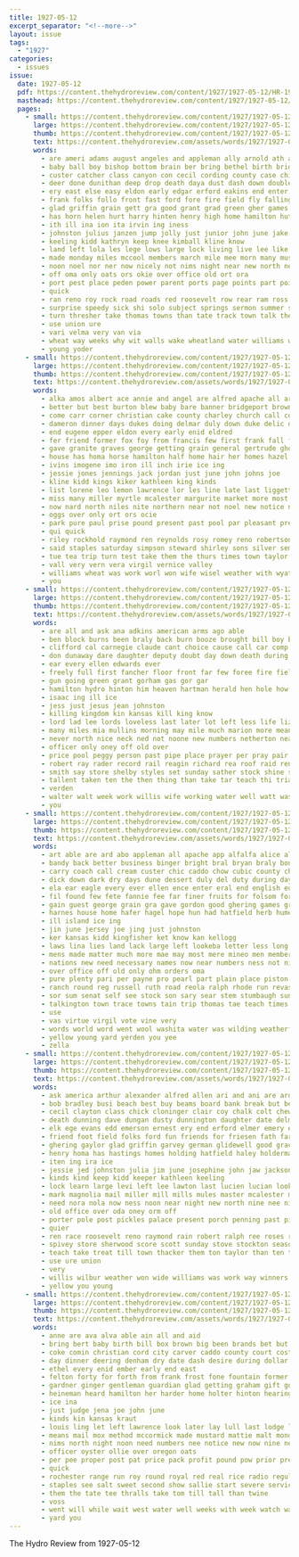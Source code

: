 ```yaml
---
title: 1927-05-12
excerpt_separator: "<!--more-->"
layout: issue
tags:
  - "1927"
categories:
  - issues
issue:
  date: 1927-05-12
  pdf: https://content.thehydroreview.com/content/1927/1927-05-12/HR-1927-05-12.pdf
  masthead: https://content.thehydroreview.com/content/1927/1927-05-12/masthead/HR-1927-05-12.jpg
  pages:
    - small: https://content.thehydroreview.com/content/1927/1927-05-12/small/HR-1927-05-12-01.jpg
      large: https://content.thehydroreview.com/content/1927/1927-05-12/large/HR-1927-05-12-01.jpg
      thumb: https://content.thehydroreview.com/content/1927/1927-05-12/thumbnails/HR-1927-05-12-01.jpg
      text: https://content.thehydroreview.com/assets/words/1927/1927-05-12/HR-1927-05-12-01.txt
      words:
        - are ameri adams august angeles and appleman ally arnold ath anna ard art all alva acres army agri
        - baby ball boy bishop bottom brain ber bring bethel birth bridges ben brewers bac bryan begin bros but best bound barn bak boys burst brought baker bank big bord born business ban bridge board back bird busi body brother beer blue burns bines bill both been baldwin bond
        - custer catcher class canyon con cecil cording county case chief cross college corner carri can company church charles chas course col cor change cutting clyde chamber comes close cause cody came cas credit clinton come creek caddo clarence car christian city
        - deer done dunithan deep drop death daya dust dash down double dies doe dear doing deal duty dan day
        - ery east else easy eldon early edgar erford eakins end enter every evelyn
        - frank folks follo front fast ford fore fire field fly falling felton frances friday forget first fever fender fall fortune for far fort fun farm fron friends fred few from
        - glad griffin grain gett gra good grant grad green gher games given gram grew govern gave greeson
        - has horn helen hurt harry hinten henry high home hamilton hut held hight hed harvester henke howard hens hot hesser hardware hamper holding husband hon harold her had hinton him hafer hydro half
        - ith ill ina ion ita irvin ing iness
        - johnston julius janzen jump jolly just junior john june jake joe
        - keeling kidd kathryn keep knee kimball kline know
        - land left lola les lege lows large lock living live lee like ler light lanning lora learn los life latin len lydia last lan lum lose larger law laws lat lue little laughbaum lom logan
        - made monday miles mccool members march mile mee morn many music mary marriage more murphy maynard munn morning men main miller may much miss mattar
        - noon noel nor ner now nicely not nims night near new north news
        - off oma only oats ors okie over office old ort ora
        - port pest place peden power parent ports page points part point pay prayer president park peggy pot pies pie pastor pos people per pro
        - quick
        - ran reno roy rock road roads red roosevelt row rear ram ross rise rushing running ridenour roses read reading rain ralph rey rains rom reach ren render rost reason
        - surprise speedy sick shi solo subject springs sermon summer scott sunday sup sible sum sun sale saturday san sund street school student store schoo sar staple salary steward sherman sand shoe sill supper said stockton sisson start swartzendruber strange struck ser streets setting such standard still stork storms second she shaw show song south spanish set say smaller small seems schlabach stock storm shall state son staples see side surpris
        - turn thresher take thomas towns than tate track town talk the trust them team taylor taken thing times talent too
        - use union ure
        - vari velma very van via
        - wheat way weeks why wit walls wake wheatland water williams wee with wine warn west week worst western well winners weather word walk work will wil wings wish was while wife went wilson weatherford want
        - young yoder
    - small: https://content.thehydroreview.com/content/1927/1927-05-12/small/HR-1927-05-12-02.jpg
      large: https://content.thehydroreview.com/content/1927/1927-05-12/large/HR-1927-05-12-02.jpg
      thumb: https://content.thehydroreview.com/content/1927/1927-05-12/thumbnails/HR-1927-05-12-02.jpg
      text: https://content.thehydroreview.com/assets/words/1927/1927-05-12/HR-1927-05-12-02.txt
      words:
        - alka amos albert ace annie and angel are alfred apache all ard asley arthur austin
        - better but best burton blew baby bare banner bridgeport brown been born big ben blood bey back bartgis boy benge bales bert bryan beach bill brother butler belle blough boys billy bein birth bonds black
        - come carr corner christian cake county charley church call cox caddo claud coffee car clifford creek cedar cousin city child cobb constant cotton couch crissman cleveland collier colony chas criss cordell company carnegie came clinton corn con carver claude can chi
        - dameron dinner days dukes doing delmar duly down duke delic dandy delay del daughter don dooley deer denison daughters diamond delbert dan deal dog day
        - end eugene epper eldon every early enid eldred
        - fer friend former fox foy from francis few first frank fall forget face flyer for fury friday fern fry fine ford fannie
        - gave granite graves george getting grain general gertrude ghost good glen gregg gallop guest gas going gin
        - house has homa horse hamilton half home hair her homes hazel had hern harry harold held herndon haggard henry how hand hart honor hinton helen hydro
        - ivins imogene imo iron ill inch irie ice ing
        - jessie jones jennings jack jordan just june john johns joe
        - kline kidd kings kiker kathleen king kinds
        - list lorene leo lemon lawrence lor les line late last liggett leatha little lied lett lonewolf left lloyd lasley lovely louise lee less
        - miss many miller myrtle mcalester margurite market more most marjorie men may mil mary mikles metro man murphy mound monday mari match mon morning mckee monarch means missouri mond missi mitchell mill marian matter
        - now nard north niles nite northern near not noel new notice news necessary night
        - oggs over only ort ors ocie
        - park pure paul prise pound present past pool par pleasant prewitt patterson packard port plant payne pack place prather per pree
        - qui quick
        - riley rockhold raymond ren reynolds rosy romey reno robertson range ray room riggs red rest rate roy ralph roark rhoads ruth rohs richert ruby robert renee ross
        - said staples saturday simpson steward shirley sons silver seme stay sisson setting stock seed staple supper share she service smith segar sunday smalley south sherwood still small starring scott street snyder spring special sui stand state store sullivan sents sun sur surface school sick ser side sister strong star short standard seifert son
        - tue tea trip turn test take them the thurs times town taylor than tor tate taken
        - vall very vern vera virgil vernice valley
        - williams wheat was work worl won wife wisel weather with wyatt week want wright wagon wes went wayne while world wilson washita weatherford will
        - you
    - small: https://content.thehydroreview.com/content/1927/1927-05-12/small/HR-1927-05-12-03.jpg
      large: https://content.thehydroreview.com/content/1927/1927-05-12/large/HR-1927-05-12-03.jpg
      thumb: https://content.thehydroreview.com/content/1927/1927-05-12/thumbnails/HR-1927-05-12-03.jpg
      text: https://content.thehydroreview.com/assets/words/1927/1927-05-12/HR-1927-05-12-03.txt
      words:
        - are all and ask ana adkins american arms ago able
        - ben block burns been braly back burn booze brought bill boy beat box big bread band burton business but brew bond blaze
        - clifford cal carnegie claude cant choice cause call car comp coach christians con christian come claud crave company case clyde city child can came caddo court carruth crew close county
        - don dunaway dare daughter deputy doubt day down death during dean dies darko drilling days
        - ear every ellen edwards ever
        - freely full first fancher floor front far few foree fire field foll fred found from for face fell
        - gun going green grant gorham gas gor gar
        - hamilton hydro hinton him heaven hartman herald hen hole how halls had house ham head held home hunger hot homa hope her has
        - isaac ing ill ice
        - jess just jesus jean johnston
        - killing kingdom kin kansas kill king know
        - lord lad lee lords loveless last later lot left less life lizzie lear living love line large live lambert lon like
        - many miles mia mullins morning may mile much marion more mean monday martin marvel milligan mor man main made meals might mens magnolia mobile
        - never north nice neck ned not noone new numbers netherton near nash neighbors noon
        - officer only oney off old over
        - price pool peggy person past pipe place prayer per pray pair people por part
        - robert ray rader record rail reagin richard rea roof raid reno ren
        - smith say store shelby styles set sunday sather stock shine stolen son seurer stand shall shoe states see such shold sipe still special side spring said saturday simple six sever sides style sell saw small start seen sale state sand
        - tallent taken ten the then thing than take tar teach thi trial thy table
        - verden
        - walter walt week work willis wife working water well watt was west with wide weeks why will wal want
        - you
    - small: https://content.thehydroreview.com/content/1927/1927-05-12/small/HR-1927-05-12-04.jpg
      large: https://content.thehydroreview.com/content/1927/1927-05-12/large/HR-1927-05-12-04.jpg
      thumb: https://content.thehydroreview.com/content/1927/1927-05-12/thumbnails/HR-1927-05-12-04.jpg
      text: https://content.thehydroreview.com/assets/words/1927/1927-05-12/HR-1927-05-12-04.txt
      words:
        - art able are ard abo appleman all apache app alfalfa alice alexander agar aid angel ables april alva and
        - bandy back better business binger bright bral bryan braly bonds been big butter blood bertha bankers bradley bead bell buy bridgeport baby brothers board bob bere bast blue bride bill but bea bond box
        - carry coach call cream custer chic caddo chow cubic county chittenden cobb cattle coupe class comanche comb comment col chick commer college coli close cops can carnegie city con care cedar corn clerk
        - dick down dark dry days dune dessert duly del duty during day deal dockery desire darko dunn die
        - ela ear eagle every ever ellen ence enter eral end english eure even earl easterly
        - fil found few fete fannie fee far finer fruits for folsom forth fort fun fate fresh from first fires
        - gain guest george grain gra gave gordon good ghering games gravel giant greeson goo getting glass german gift grady
        - harnes house home hafer hagel hope hun had hatfield herb hume howard hadi hart hinton hens has him how haye harness high hydro hundred hearing her hine
        - ill island ice ing
        - jin june jersey joe jing just johnston
        - ker kansas kidd kingfisher ket know kan kellogg
        - laws lina lies land lack large left lookeba letter less long laundry lena light last lent leghorn lola line let lee lay
        - mens made matter much more mae may most mere mineo men members maize main milk miles miss many monday munn mile march man market male millet mission
        - nations new need necessary names now near numbers ness not night
        - over office off old only ohm orders oma
        - pure plenty pari per payne pro pearl part plain place piston present pay peo people par proud pack price paes pair pate pump pape pound pont pei
        - ranch round reg russell ruth road reola ralph rhode run revas riggs red rough reed rent reason ruby rust rome rowan roads regular running ridenour rings rea room
        - sor sum senat self see stock son sary sear stem stumbaugh sunday such simmons secret save school seed special story silk shore sale slight southerly stover sion store second shi saturday season stange set shall still state suits sins sea south sill sister stella stockton sao smith said sia shade soon seer storm seaman sunder strain sell slack scarth send seven sai single size stunz
        - talkington town trace towns tain trip thomas tae teach times taylor table tat tio twa tom tula than then turn tow tous takes take them tory tor the telling toa theno thelma thing taken theron
        - use
        - vas virtue virgil vote vine very
        - words world word went wool washita water was wilding weatherford want willie with west wit ways work well works white wheat weeks war week will wees way
        - yellow young yard yerden you yee
        - zella
    - small: https://content.thehydroreview.com/content/1927/1927-05-12/small/HR-1927-05-12-05.jpg
      large: https://content.thehydroreview.com/content/1927/1927-05-12/large/HR-1927-05-12-05.jpg
      thumb: https://content.thehydroreview.com/content/1927/1927-05-12/thumbnails/HR-1927-05-12-05.jpg
      text: https://content.thehydroreview.com/assets/words/1927/1927-05-12/HR-1927-05-12-05.txt
      words:
        - ask america arthur alexander alfred allen ari and ani are ard all apache able allie
        - bob bradley busi beach best buy beams board bank break but bell bers banks bill butterfly buck business black brew boschert buckmaster buyers bin burkhalter barber better boucher ben
        - cecil clayton class chick cloninger clair coy chalk colt chew care cheap carver clifford child colorado con cousin case clyde constant car cake chas clarence courts can caller creek carl cosner crissman cover came cry count call cleverly col city chairs cream come
        - death dunning dave dungan dusty dunnington daughter date delma dinner due days diner davis dick denham dewey day dunn derman duel deer
        - elk ege evans edd emerson ernest ery end erford elmer emery every eakins early
        - friend foot field folks ford fun friends for friesen fath farm fan fost fetzer from frank filling free felton fruit farra first fam farmer few floor friday folsom
        - ghering gaylor glad griffin garvey german glidewell good grace grove geary golf gold green ger garvens guest grain gripe gas
        - henry homa has hastings homes holding hatfield haley holderman hide harry harton hardin hol heart huron hot hobble henke haggard hint hearty hinton hope hesser hed had herndon held her hydro harold herb hall home hodgson husband heineman homer haves horse
        - iten ing ira ice
        - jessie jed johnston julia jim june josephine john jaw jackson joe just janzen
        - kinds kind keep kidd keeper kathleen keeling
        - lock learn large levi left lee lawton last lucien lucian look law little list les land leath lime let louis lone lines lunch logan
        - mark magnolia mail miller mill mills mules master mcalester money meals morning may mash merry mues melton much main monday made mckee madeline miss man market many mints mary milligan morgan mon
        - need nora nola now ness noon near night new north nine nee nick
        - old office over oda oney orm off
        - porter pole post pickles palace present porch penning past pink paper pauline pitzer pack potter proud peden place pete
        - quier
        - ren race roosevelt reno raymond rain robert ralph ree roses riggs renter roy res rose route
        - spivey store sherwood score scott sunday stove stockton season stock sick sil suit sales saturday scarth string sun sell station small son street stocking stover school sale sandy star sister strong sons see sat spain style she soon stuff state stephenson shaw speedy service sisson
        - teach take treat till town thacker them ton taylor than ten the tobe trees thralls times table triplett tom tate thing
        - use ure union
        - very
        - willis wilbur weather won wide williams was work way winners weatherford wife water weathers waller want week weer weare werk wyatt will west write with ways while went wells
        - yellow you young
    - small: https://content.thehydroreview.com/content/1927/1927-05-12/small/HR-1927-05-12-06.jpg
      large: https://content.thehydroreview.com/content/1927/1927-05-12/large/HR-1927-05-12-06.jpg
      thumb: https://content.thehydroreview.com/content/1927/1927-05-12/thumbnails/HR-1927-05-12-06.jpg
      text: https://content.thehydroreview.com/assets/words/1927/1927-05-12/HR-1927-05-12-06.txt
      words:
        - anne are ava alva able ain all and aid
        - bring bert baby birth bill box brown big been brands bet but bottle best bars beans bankers bros binder buy business balloon bacon blue
        - coke comin christian cord city carver caddo county court cost company chase certo can chance chow china custer candy church cause coffee carrier cake crystal clos carl chick con cream chester come
        - day dinner deering denham dry date dash desire during dollar
        - ethel every enid ember early end east
        - felton forty for forth from frank frost fone fountain former first fresh foot forks fancy fig farm ference
        - gardner ginger gentleman guardian glad getting graham gift goodyear ghering guard grain green good going glidewell
        - heineman heard hamilton her harder home holter hinton hearing head harr hydro hazel him has honor held harvest high hen hon
        - ice ina
        - just judge jena joe john june
        - kinds kin kansas kraut
        - louis ling let left lawrence look later lay lull last lodge like lode lead lulu lena leather large
        - means mail mox method mccormick made mustard mattie malt monday many melvin much matter mount more may mcguire
        - nims north night noon need numbers nee notice new now nine near noel not
        - officer oyster ollie over oregon oats
        - per pee proper post pat price pack profit pound pow prior present persona peaches pump pink pencil par public plenty pen pork people
        - quick
        - rochester range run roy round royal red real rice radio regular
        - staples see salt sweet second show sallie start severe service sept shell such soap save said side straight south station send square she swartzendruber saturday shank standard store sons set soon state salmon snyder son sunday snyders
        - them the tate tee thralls take tom till tall than twine
        - voss
        - went will while wait west water well weeks with week watch was wein worn weatherford white window why
        - yard you
---
```


The Hydro Review from 1927-05-12

<!--more-->

